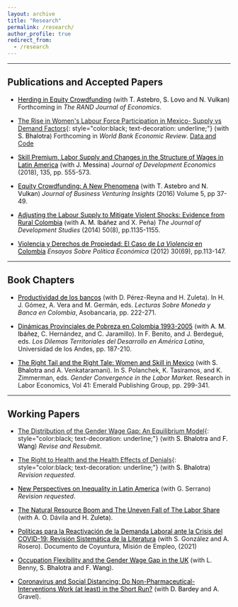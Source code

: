```yaml
---
layout: archive
title: "Research"
permalink: /research/
author_profile: true
redirect_from:
  - /research
---
```


<hr>

## Publications and Accepted Papers

* <a href="https://people.hec.edu/lovo/wp-content/uploads/sites/28/2023/01/Herding_Equity_Crowdfunding-4.pdf" style="color: black;">Herding in Equity Crowdfunding</a> (with <a href="https://www.hec.edu/en/faculty-research/faculty-directory/faculty-member/astebro-thomas" style="color: black; text-decoration: none;">T. Astebro</a>, <a href="https://people.hec.edu/lovo/" style="color: black; text-decoration: none;">S. Lovo</a> and <a href="https://www.ox.ac.uk/news-and-events/find-an-expert/professor-nir-vulkan" style="color: black; text-decoration: none;">N. Vulkan</a>) Forthcoming in *The RAND Journal of Economics*.
  
* [The Rise in Women's Labour Force Participation in Mexico- Supply vs Demand Factors](/files/Bhalotra-Fernandez-Mexico-FLFP-supply-demand.pdf){: style="color:black; text-decoration: underline;"} (with <a href="https://sites.google.com/site/srbhalotra/" style="color: black; text-decoration: none;">S. Bhalotra</a>) Forthcoming in *World Bank Economic Review*. [Data and Code](https://github.com/man-fern/Bhalotra-Fernandez-WBER-Replication)

* <a href="https://www.sciencedirect.com/science/article/abs/pii/S0304387818304905" style="color: black;">Skill Premium, Labor Supply and Changes in the Structure of Wages in Latin America</a> (with <a href="https://www.jsmessina.com/" style="color: black; text-decoration: none;">J. Messina</a>) *Journal of Development Economics* (2018), 135, pp. 555-573.

* <a href="https://www.sciencedirect.com/science/article/abs/pii/S2352673416300026" style="color: black;">Equity Crowdfunding: A New Phenomena</a> (with <a href="https://www.hec.edu/en/faculty-research/faculty-directory/faculty-member/astebro-thomas" style="color: black; text-decoration: none;">T. Astebro</a> and <a href="https://www.ox.ac.uk/news-and-events/find-an-expert/professor-nir-vulkan" style="color: black; text-decoration: none;">N. Vulkan</a>) *Journal of Business Venturing Insights* (2016) Volume 5, pp 37-49.

* <a href="https://www.tandfonline.com/doi/abs/10.1080/00220388.2014.919384" style="color: black;"> Adjusting the Labour Supply to Mitigate Violent Shocks: Evidence from Rural Colombia</a> (with <a href="http://www.anamariaibanez.net/" style="color: black; text-decoration: none;">A. M.  Ibáñez</a> and X. Peña) *The Journal of Development Studies* (2014) 50(8), pp.1135-1155.

* <a href="https://www.banrep.gov.co/sites/default/files/publicaciones/archivos/espe_art3_69.pdf" style="color: black;"> Violencia y Derechos de Propiedad: El Caso de *La Violencia* en Colombia</a> *Ensayos Sobre Política Económica* (2012) 30(69), pp.113-147.

<hr>

## Book Chapters

* <a href="https://www.asobancaria.com/wp-content/uploads/2022/08/Lecturas_Sobre_Moneda_y_Banca_en_Colombia_2022.pdf" style="color: black;">Productividad de los bancos</a> (with D. Pérez-Reyna and H. Zuleta). In H. J. Gómez, A. Vera and M. Germán, eds. *Lecturas Sobre Moneda y Banca en Colombia*, Asobancaria, pp. 222-271.

* <a href="https://www.jstor.org/stable/10.7440/j.ctt1g0b7ps" style="color: black;"> Dinámicas Provinciales de Pobreza en Colombia 1993-2005</a> (with <a href="http://www.anamariaibanez.net/" style="color: black; text-decoration: none;">A. M.  Ibáñez</a>, C. Hernández, and C. Jaramillo). In F. Benito, and J. Berdegué, eds. *Los Dilemas Territoriales del Desarrollo en América Latina*, Universidad de los Andes, pp. 187-210.

* <a href="https://www.emerald.com/insight/publication/doi/10.1108/S0147-9121201541" style="color: black;"> The Right Tail and the Right Tale: Women and Skill in Mexico</a> (with <a href="https://sites.google.com/site/srbhalotra/" style="color: black; text-decoration: none;">S. Bhalotra</a> and A. Venkataramani). In S. Polanchek, K. Tasiramos, and K. Zimmerman, eds. *Gender Convergence in the Labor Market*. Research in Labor Economics, Vol 41: Emerald Publishing Group, pp. 299-341.

<hr>

## Working Papers

* [The Distribution of the Gender Wage Gap: An Equilibrium Model](/files/Bhalotra-Fernandez-Wang-FLFP-eq-model.pdf){: style="color:black; text-decoration: underline;"} (with <a href="https://sites.google.com/site/srbhalotra/" style="color: black; text-decoration: none;">S. Bhalotra</a> and <a href="https://fanwangecon.github.io/" style="color: black; text-decoration: none;">F. Wang</a>) *Revise and Resubmit*. 

* [The Right to Health and the Health Effects of Denials](/files/Bhalotra-Fernandez-right-to-health.pdf){: style="color:black; text-decoration: underline;"} (with <a href="https://sites.google.com/site/srbhalotra/" style="color: black; text-decoration: none;">S. Bhalotra</a>) *Revision requested*.

* <a href="https://repositorio.uniandes.edu.co/handle/1992/58838" style="color: black;"> New Perspectives on Inequality in Latin America</a> (with G. Serrano) *Revision requested*.

* <a href="https://papers.ssrn.com/sol3/papers.cfm?abstract_id=3892487" style="color: black;">The Natural Resource Boom and The Uneven Fall of The Labor Share</a> (with A. O. Dávila and <a href="https://economia.uniandes.edu.co/zuleta" style="color: black; text-decoration: none;">H. Zuleta</a>).

* <a href="https://www.misionempleo.gov.co/Documentos%20compartidos/Doc_Coyuntura/Reactivacion_demanda_laboral.pdf" style="color: black;">Políticas para la Reactivación de la Demanda Laboral ante la Crisis del COVID-19: Revisión Sistemática de la Literatura</a> (with S. González and A. Rosero). Documento de Coyuntura, Misión de Empleo, (2021)

* <a href="https://fanwangecon.github.io/assets/UK_Flexibility_Gender_Wage_Gap.pdf" style="color: black;"> Occupation Flexibility and the Gender Wage Gap in the UK</a> (with L. Benny, <a href="https://sites.google.com/site/srbhalotra/" style="color: black; text-decoration: none;">S. Bhalotra</a> and <a href="https://fanwangecon.github.io/" style="color: black; text-decoration: none;">F. Wang</a>).

* <a href="https://www.iza.org/publications/dp/14095/coronavirus-and-social-distancing-do-non-pharmaceutical-interventions-work-at-least-in-the-short-run" style="color: black;"> Coronavirus and Social Distancing: Do Non-Pharmaceutical-Interventions Work (at least) in the Short Run?</a> (with <a href="https://sites.google.com/site/davidbardey/" style="color: black; text-decoration: none;">D. Bardey</a> and A. Gravel).